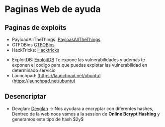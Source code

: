 # Paginas Web de ayuda

## Paginas de exploits
* PayloadAllTheThings: [PayloasAllTheThings](https://github.com/swisskyrepo/PayloadsAllTheThings)
* GTFOBins [GTFOBins](https://gtfobins.github.io/)
* HackTricks: [Hacktricks](https://book.hacktricks.xyz/welcome/readme)
-  ExploitDB: [ExploitDB](https://www.exploit-db.com/) Te expone las vulnerabilidades y ademas te exponen el codigo para que puedas explotar las vulnerabilidad en determinado servicio
-  Launchpad: [https://launchpad.net/ubuntu](https://launchpad.net/ubuntu)

## Desencriptar 
* Devglan: [Devglan](https://www.devglan.com/online-tools/aes-encryption-decryption)   -> Nos ayudara a encryptar con diferentes hashes, Dentreo de la web noos vamos a la session de **Online Bcrypt Hashing** y generamos este tipo de hash \$2y\$


